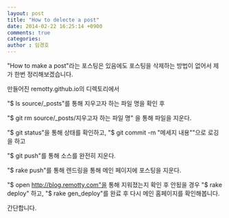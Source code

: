 ```yaml
---
layout: post
title: "How to delecte a post"
date: 2014-02-22 16:25:14 +0900
comments: true
categories: 
author : 임경호
---
```



"How to make a post"라는 포스팅은 있음에도 포스팅을 삭제하는 방법이 없어서
제가 한번 정리해보겠습니다.

만들어진 remotty.github.io의 디렉토리에서 

"$ ls source/_posts"를 통해 지우고자 하는 파일 명을 확인 후

"$ git rm source/_posts/지우고자 하는 파일 명" 을 통해 파일을 지운다.

"$ git status"을 통해 상태를 확인하고,
"$ git commit -m "메세지 내용""으로 로깅을 하고

"$ git push"를 통해 소스를 완전히 지운다.

"$ rake push"를 통해 렌드링을 통해 메인 페이지에 포스팅을 지운다.

"$ open http://blog.remotty.com"을 통해 지워졌는지 확인 후 안됬을 경우
"$ rake deploy" 하고, "$ rake gen_deploy"를 완료 후 다시
메인 홈페이지를 확인해봅니다.

간단합니다.